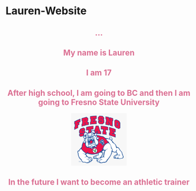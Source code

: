 # Lauren-Website
<!DOCTYPE html>
<html>

<head>
  <meta charset="utf-8">
  <meta name="viewport" content="width=device-width">
  <title>replit</title>
  <link href="style.css" rel="stylesheet" type="text/css" />
</head>

<body 
  <p style="background-image: url(bckflower.png);"</p> 
 <center> <h2 style="color:palevioletred";>...</h2></center>


  
  <center> <h2 style="color:palevioletred";"> My name is Lauren</h2></center> 
  <center><h2 style="color:palevioletred ;">I am 17</h2></center>
  <center> <h2 style="color:palevioletred ;">After high school, I am going to BC and then I am going to Fresno State University</h2></center> 
  <center> <img src="fresnostate.webp"; width="150px"></img></center> 
  <center> <h2 style="color:palevioletred ;">In the future I want to become an athletic trainer</h2></center>
  <script src="script.js"></script>
</body>

</html>
